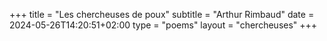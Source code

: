 +++
title = "Les chercheuses de poux"
subtitle = "Arthur Rimbaud"
date = 2024-05-26T14:20:51+02:00
type = "poems"
layout = "chercheuses"
+++
